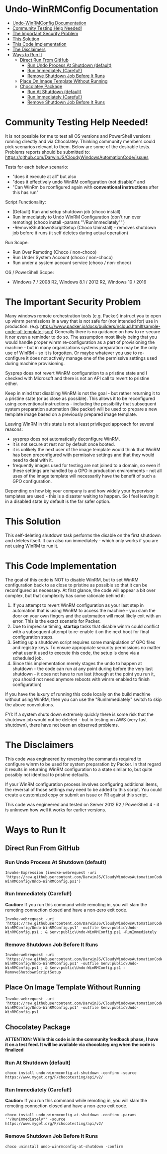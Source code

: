 
# Undo-WinRMConfig Documentation

- [Undo-WinRMConfig Documentation](#undo-winrmconfig-documentation)
- [Community Testing Help Needed!](#community-testing-help-needed)
- [The Important Security Problem](#the-important-security-problem)
- [This Solution](#this-solution)
- [This Code Implementation](#this-code-implementation)
- [The Disclaimers](#the-disclaimers)
- [Ways to Run It](#ways-to-run-it)
    - [Direct Run From GitHub](#direct-run-from-github)
        - [Run Undo Process At Shutdown (default)](#run-undo-process-at-shutdown-default)
        - [Run Immediately (Careful!)](#run-immediately-careful)
        - [Remove Shutdown Job Before It Runs](#remove-shutdown-job-before-it-runs)
    - [Place On Image Template Without Running](#place-on-image-template-without-running)
    - [Chocolatey Package](#chocolatey-package)
        - [Run At Shutdown (default)](#run-at-shutdown-default)
        - [Run Immediately (Careful!)](#run-immediately-careful)
        - [Remove Shutdown Job Before It Runs](#remove-shutdown-job-before-it-runs)
# Community Testing Help Needed!
It is not possible for me to test all OS versions and PowerShell versions running directly and via Chocolatey.  Thinking community members could pick scenarios relevant to them.  Below are some of the desirable tests.  Problems reports should be submitted to: https://github.com/DarwinJS/CloudyWindowsAutomationCode/issues

Tests for each below scenario:
* "does it execute at all" but also 
* "does it effectively undo WinRM configuration (not disable)" and  
* "Can WinRm be rconfigured again with **conventional instructions** after this has run"

Script Functionality:
* (Default) Run and setup shutdown job (choco install)
* Run immediately to Undo WinRM Configuration (don't run over remoting) (choco install -params '"/RunImmediately"' )
* -RemoveShutdownScriptSetup (Choco Uninstall) - removes shutdown job before it runs (it self deletes during actual operation)

Run Scope:
* Run Over Remoting (Choco / non-choco)
* Run Under System Account (choco / non-choco)
* Run under a system account service (choco / non-choco)

OS / PowerShell Scope:
* Windows 7 / 2008 R2, Windows 8.1 / 2012 R2, Windows 10 / 2016

# The Important Security Problem
Many windows remote orchestration tools (e.g. Packer) instruct you to open up winrm permissions in a way that is not safe for (nor intended for) use in production.  (e.g. https://www.packer.io/docs/builders/ncloud.html#sample-code-of-template-json)  Generally there is no guidance on how to re-secure it nor even a reminder to do so.  The assumption most likely being that you would handle proper winrm re-configuration as a part of provisioning the machine - but in many organizations systems preparation may be the only use of WinRM - so it is forgotten.  Or maybe whatever you use to re-configure it does not actively manage one of the permissive settings used during machine provisioning.

Sysprep does not revert WinRM configuration to a pristine state and I checked with Microsoft and there is not an API call to revert to pristine either.

Keep in mind that disabling WinRM is not the goal - but rather returning it to a pristine state (or as close as possible).  This allows it to be reconfigured using conventional instructions - including the possibility that subsequent system preparation automation (like packer) will be used to prepare a new template image based on a previously prepared image template.

Leaving WinRM in this state is not a least privileged approach for several reasons: 

- sysprep does not automatically deconfigure WinRM.
- it is not secure at rest nor by default once booted.
- it is unlikely the next user of the image template would think that WinRM has been preconfigured with permissive settings and that they would need to deal with it.
- frequently images used for testing are not joined to a domain, so even if these settings are handled by a GPO in production environments - not all uses of the image template will necessarily have the benefit of such a GPO configuration.

Depending on how big your company is and how widely your hypervisor templates are used - this is a disaster waiting to happen.  So I feel leaving it in a disabled state by default is the far safer option.

# This Solution
This self-deleting shutdown task performs the disable on the first shutdown and deletes itself.  It can also run immediately - which only works if you are not using WinRM to run it.

# This Code Implementation
The goal of this code is NOT to disable WinRM, but to set WinRM configuration back to as close to pristine as possible so that it can be reconfigured as necessary.
At first glance, the code will appear a bit over complex, but that complexity has some rationale behind it:
1. If you attempt to revert WinRM configuration as your last step in automation that is using WinRM to access the machine - you slam the door on your own fingers and the automation will most likely exit with an error.  This is the exact scenario for Packer.
2. Due to imprecise timing, **startup** tasks that disable winrm could conflict with a subsequent attempt to re-enable it on the next boot for final configuration steps.
3. Setting up a shutdown script requires some manipulation of GPO files and registry keys.  To ensure appropriate security permissions no matter what user it used to execute this code, the setup is done via a scheduled job.
4. Since this implementation merely stages the undo to happen at shutdown - the code can run at any point during before the very last shutdown - it does not have to run last (though at the point you run it, you should not need anymore reboots with winrm enabled to finish configuration)

If you have the luxury of running this code locally on the build machine without using WinRM, then you can use the "RunImmediately" switch to skip the above convolutions.

FYI: If a system shuts down extremely quickly there is some risk that the shutdown job would not be deleted - but in testing on AWS (very fast shutdown), there have not been an observed problems.

# The Disclaimers
This code was engineered by reversing the commands required to configure winrm to be used for system preparation by Packer.  In that regard it results in returning WinRM configuration to a state similar to, but quite possibly not identical to pristine defaults.

If your WinRM configuration process involves configuring additional items, the reversal of those settings may need to be added to this script.  You could create a customized copy or submit an issue or PR against this script.

This code was engineered and tested on Server 2012 R2 / PowerShell 4 - it is unknown how well it works for earlier versions.
# Ways to Run It

## Direct Run From GitHub

### Run Undo Process At Shutdown (default)
    Invoke-Expression (invoke-webrequest -uri 'https://raw.githubusercontent.com/DarwinJS/CloudyWindowsAutomationCode/master/Undo-WinRMConfig/Undo-WinRMConfig.ps1')

### Run Immediately (Careful!)
**Caution:** If you run this command while remoting in, you will slam the remoting connection closed and have a non-zero exit code.
    
    Invoke-webrequest -uri 'https://raw.githubusercontent.com/DarwinJS/CloudyWindowsAutomationCode/master/Undo-WinRMConfig/Undo-WinRMConfig.ps1' -outfile $env:public\Undo-WinRMConfig.ps1 ; & $env:public\Undo-WinRMConfig.ps1 -RunImmediately

### Remove Shutdown Job Before It Runs
    
    Invoke-webrequest -uri 'https://raw.githubusercontent.com/DarwinJS/CloudyWindowsAutomationCode/master/Undo-WinRMConfig/Undo-WinRMConfig.ps1' -outfile $env:public\Undo-WinRMConfig.ps1 ; & $env:public\Undo-WinRMConfig.ps1 -RemoveShutdownScriptSetup

## Place On Image Template Without Running
    Invoke-webrequest -uri 'https://raw.githubusercontent.com/DarwinJS/CloudyWindowsAutomationCode/master/Undo-WinRMConfig/Undo-WinRMConfig.ps1' -outfile $env:public\Undo-WinRMConfig.ps1

## Chocolatey Package

**ATTENTION: While this code is in the community feedback phase, I have it on a test feed.  It will be available via chocolatey.org when the code is finalized**

### Run At Shutdown (default)
    choco install undo-winrmconfig-at-shutdown -confirm -source https://www.myget.org/F/chocotesting/api/v2/

### Run Immediately (Careful!)
**Caution:** If you run this command while remoting in, you will slam the remoting connection closed and have a non-zero exit code.

    choco install undo-winrmconfig-at-shutdown -confirm -params '"/RunImmediately"' -source https://www.myget.org/F/chocotesting/api/v2/

### Remove Shutdown Job Before It Runs
    
    choco uninstall undo-winrmconfig-at-shutdown -confirm
    
